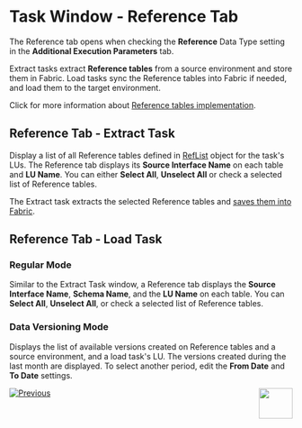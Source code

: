 # Task Window - Reference Tab

The Reference tab opens when checking the **Reference** Data Type setting in the **Additional Execution Parameters** tab.

Extract tasks extract **Reference tables** from a source environment and store them in Fabric. Load tasks sync the Reference tables into Fabric if needed, and load them to the target environment.

Click for more information about [Reference tables implementation](/articles/TDM/tdm_implementation/09_tdm_reference_implementation.md).

## Reference Tab - Extract Task

Display a list of all Reference tables defined in [RefList](/articles/TDM/tdm_implementation/04_fabric_tdm_library.md#reflist) object for the task's LUs. The Reference tab displays its **Source Interface Name** on each table and **LU Name**. You can either **Select All**, **Unselect All** or check a selected list of Reference tables.

The Extract task extracts the selected Reference tables and [saves them into Fabric](/articles/TDM/tdm_architecture/05_tdm_reference_processes.md). 



## Reference Tab - Load Task

### Regular Mode

Similar to the Extract Task window, a Reference tab displays the **Source Interface Name**, **Schema Name**, and the **LU Name** on each table. You can **Select All**, **Unselect All**, or check a selected list of Reference tables.

### Data Versioning Mode

Displays the list of available versions created on Reference tables and a source environment, and a load task's LU. The versions created during the last month are displayed. To select another period, edit the **From Date** and **To Date** settings.




 [![Previous](/articles/images/Previous.png)](23_task_globals_tab.md)[<img align="right" width="60" height="54" src="/articles/images/Next.png">](25_task_tdmdb_tables.md)

